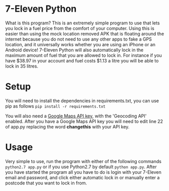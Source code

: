 # 7-Eleven Python
What is this program? This is an extremely simple program to use that lets you lock in a fuel price from the comfort of your computer. Using this is easier than using the mock location removed APK that is floating around the internet because you do not need to use any other apps to fake a GPS location, and it universally works whether you are using an iPhone or an Android device! 7-Eleven Python will also automatically lock in the maximum amount of fuel that you are allowed to lock in. For instance if you have $38.97 in your account and fuel costs $1.13 a litre you will be able to lock in 35 litres.

# Setup
You will need to install the dependencies in requirements.txt, you can use pip as follows `pip install -r requirements.txt`

You will also need a [Google Maps API key](https://developers.google.com/maps/documentation/embed/get-api-key), with the 'Geocoding API'
 enabled.
After you have a Google Maps API key you will need to edit line 22 of app.py replacing the word **changethis** with your API key.

# Usage
Very simple to use, run the program with either of the following commands `python2.7 app.py` or if you use Python2.7 by default `python app.py`. After you have started the program all you have to do is login with your 7-Eleven email and password, and click either automatic lock in or manually enter a postcode that you want to lock in from.
